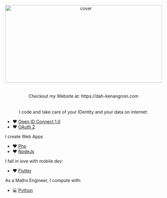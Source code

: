 
<div align="center">
<img width="100%" height = "250px" src="https://pbs.twimg.com/profile_banners/1254550764489506818/1663071041/1080x360" alt="cover" />

<br>
<br>
<br>
Checkout my Website at: https://dah-kenangnon.com
<br>
<br>
<br>
I code and take care of your IDentity and your data on internet:

</div>

- :heart: [Open ID Connect 1.0](https://openid.net/specs/openid-connect-core-1_0.html)
- :heart: [OAuth 2](https://datatracker.ietf.org/doc/html/rfc6749)

I create Web Apps
- :heart: [Php](https://www.php.net/)
- :heart: [NodeJs](https://nodejs.dev/)

I fall in love with mobile dev:
- :heart: [Flutter](https://flutter.dev/)

As a Maths Engineer, I compute with:
- :computer: [Python](http://python.org/)
